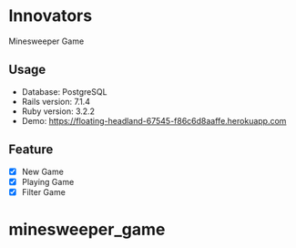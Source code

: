 # Innovators
Minesweeper Game
## Usage
- Database: PostgreSQL
- Rails version: 7.1.4
- Ruby version: 3.2.2
- Demo: https://floating-headland-67545-f86c6d8aaffe.herokuapp.com

## Feature
- [X] New Game
- [X] Playing Game
- [X] Filter Game
# minesweeper_game

